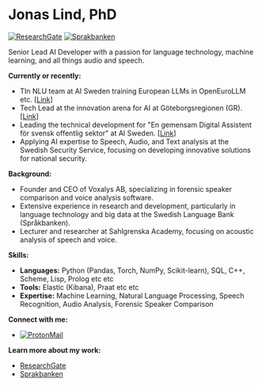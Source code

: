 # Jonas Lind, PhD

[![ResearchGate](https://img.shields.io/badge/ResearchGate-00ccbb?style=flat-square&logo=researchgate&logoColor=white)](https://www.researchgate.net/profile/Jonas-Lindh)
[![Sprakbanken](https://img.shields.io/badge/Sprakbanken-blue?style=flat-square)](https://spraakbanken.gu.se/om/personal/jonas)

Senior Lead AI Developer with a passion for language technology, machine learning, and all things audio and speech. 

**Currently or recently:**

* TIn NLU team at AI Sweden training European LLMs in OpenEuroLLM etc. [[Link](https://www.ai.se/en/project/openeurollm)]
* Tech Lead at the innovation arena for AI at Göteborgsregionen (GR). [[Link](https://innovationsarena.goteborgsregionen.se/)]
* Leading the technical development for "En gemensam Digital Assistent för svensk offentlig sektor" at AI Sweden. [[Link](https://www.ai.se/sv/projekt/en-gemensam-digital-assistent-offentlig-sektor)]
* Applying AI expertise to Speech, Audio, and Text analysis at the Swedish Security Service, focusing on developing innovative solutions for national security.

**Background:**

* Founder and CEO of Voxalys AB, specializing in forensic speaker comparison and voice analysis software.
* Extensive experience in research and development, particularly in language technology and big data at the Swedish Language Bank (Språkbanken).
* Lecturer and researcher at Sahlgrenska Academy, focusing on acoustic analysis of speech and voice.

**Skills:**

* **Languages:** Python (Pandas, Torch, NumPy, Scikit-learn), SQL, C++, Scheme, Lisp, Prolog etc etc
* **Tools:**  Elastic (Kibana), Praat etc etc
* **Expertise:** Machine Learning, Natural Language Processing, Speech Recognition, Audio Analysis, Forensic Speaker Comparison

**Connect with me:**

* [![ProtonMail](https://img.shields.io/badge/ProtonMail-8b89cc?style=flat-square&logo=protonmail&logoColor=white)](mailto:jonas44@protonmail.com) 

**Learn more about my work:**

* [ResearchGate](https://www.researchgate.net/profile/Jonas-Lindh)
* [Sprakbanken](https://spraakbanken.gu.se/om/personal/jonas)
